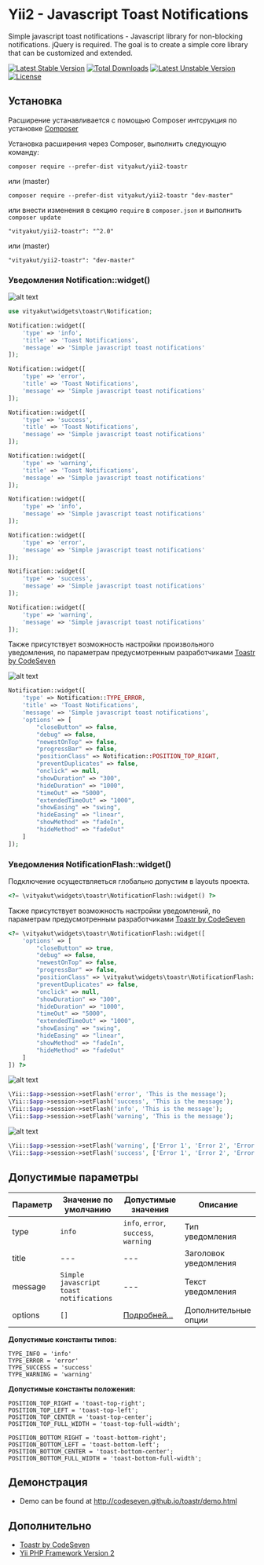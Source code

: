 Yii2 - Javascript Toast Notifications
=====================================

Simple javascript toast notifications - Javascript library for non-blocking notifications. jQuery is required. The goal is to create a simple core library that can be customized and extended.

[![Latest Stable Version](https://poser.pugx.org/vityakut/yii2-toastr/v/stable)](https://packagist.org/packages/vityakut/yii2-toastr) [![Total Downloads](https://poser.pugx.org/vityakut/yii2-toastr/downloads)](https://packagist.org/packages/vityakut/yii2-toastr) [![Latest Unstable Version](https://poser.pugx.org/vityakut/yii2-toastr/v/unstable)](https://packagist.org/packages/vityakut/yii2-toastr) [![License](https://poser.pugx.org/vityakut/yii2-toastr/license)](https://packagist.org/packages/vityakut/yii2-toastr)

Установка
---------
Расширение устанавливается с помощью Composer интсрукция по установке [Composer](http://getcomposer.org/doc/00-intro.md#installation-nix)

Установка расширения через Composer, выполнить следующую команду:
```
composer require --prefer-dist vityakut/yii2-toastr
```
или (master)
```
composer require --prefer-dist vityakut/yii2-toastr "dev-master"
```
или внести изменения в секцию `require` в `composer.json` и выполнить `composer update`
```
"vityakut/yii2-toastr": "^2.0"
```
или (master)
```
"vityakut/yii2-toastr": "dev-master"
```

### Уведомления Notification::widget()

![alt text](https://raw.githubusercontent.com/vityakut/yii2-toastr/master/screenshot/screenshot-1-2.png "Уведомления Notification::widget()")

```php
use vityakut\widgets\toastr\Notification;

Notification::widget([
    'type' => 'info',
    'title' => 'Toast Notifications',
    'message' => 'Simple javascript toast notifications'
]);

Notification::widget([
    'type' => 'error',
    'title' => 'Toast Notifications',
    'message' => 'Simple javascript toast notifications'
]);

Notification::widget([
    'type' => 'success',
    'title' => 'Toast Notifications',
    'message' => 'Simple javascript toast notifications'
]);

Notification::widget([
    'type' => 'warning',
    'title' => 'Toast Notifications',
    'message' => 'Simple javascript toast notifications'
]);

Notification::widget([
    'type' => 'info',
    'message' => 'Simple javascript toast notifications'
]);

Notification::widget([
    'type' => 'error',
    'message' => 'Simple javascript toast notifications'
]);

Notification::widget([
    'type' => 'success',
    'message' => 'Simple javascript toast notifications'
]);

Notification::widget([
    'type' => 'warning',
    'message' => 'Simple javascript toast notifications'
]);
```
Также присутствует возможность настройки произвольного уведомления, по параметрам предусмотренным разработчиками [Toastr by CodeSeven](https://github.com/CodeSeven/toastr)

![alt text](https://raw.githubusercontent.com/vityakut/yii2-toastr/master/screenshot/screenshot-3.png "Уведомления Notification::widget()")
```php
Notification::widget([
    'type' => Notification::TYPE_ERROR,
    'title' => 'Toast Notifications',
    'message' => 'Simple javascript toast notifications',
    'options' => [
        "closeButton" => false,
        "debug" => false,
        "newestOnTop" => false,
        "progressBar" => false,
        "positionClass" => Notification::POSITION_TOP_RIGHT,
        "preventDuplicates" => false,
        "onclick" => null,
        "showDuration" => "300",
        "hideDuration" => "1000",
        "timeOut" => "5000",
        "extendedTimeOut" => "1000",
        "showEasing" => "swing",
        "hideEasing" => "linear",
        "showMethod" => "fadeIn",
        "hideMethod" => "fadeOut"
    ]
]);
```

### Уведомления NotificationFlash::widget()

Подключение осуществляеться глобально допустим в layouts проекта.

```php
<?= \vityakut\widgets\toastr\NotificationFlash::widget() ?>
```

Также присутствует возможность настройки уведомлений, по параметрам предусмотренным разработчиками [Toastr by CodeSeven](https://github.com/CodeSeven/toastr)

```php
<?= \vityakut\widgets\toastr\NotificationFlash::widget([
    'options' => [
        "closeButton" => true,
        "debug" => false,
        "newestOnTop" => false,
        "progressBar" => false,
        "positionClass" => \vityakut\widgets\toastr\NotificationFlash::POSITION_TOP_RIGHT,
        "preventDuplicates" => false,
        "onclick" => null,
        "showDuration" => "300",
        "hideDuration" => "1000",
        "timeOut" => "5000",
        "extendedTimeOut" => "1000",
        "showEasing" => "swing",
        "hideEasing" => "linear",
        "showMethod" => "fadeIn",
        "hideMethod" => "fadeOut"
    ]
]) ?>
```

![alt text](https://raw.githubusercontent.com/vityakut/yii2-toastr/master/screenshot/screenshot-4.png "Уведомления NotificationFlash::widget()")

```php
\Yii::$app->session->setFlash('error', 'This is the message');
\Yii::$app->session->setFlash('success', 'This is the message');
\Yii::$app->session->setFlash('info', 'This is the message');
\Yii::$app->session->setFlash('warning', 'This is the message');
```

![alt text](https://raw.githubusercontent.com/vityakut/yii2-toastr/master/screenshot/screenshot-5.png "Уведомления NotificationFlash::widget()")

```php
\Yii::$app->session->setFlash('warning', ['Error 1', 'Error 2', 'Error 3']);
\Yii::$app->session->setFlash('success', ['Error 1', 'Error 2', 'Error 3']);
```

Допустимые параметры
---------------------
|Параметр|Значение по умолчанию|Допустимые значения|Описание
|-------------|-----------|-----------|-----------|
|type|`info`|`info`, `error`, `success`, `warning`|Тип уведомления|
|title|---|---|Заголовок уведомления|
|message|`Simple javascript toast notifications`|---|Текст уведомления|
|options|`[]`|[Подробней...](https://github.com/CodeSeven/toastr)|Дополнительные опции|

**Допустимые константы типов:**
```
TYPE_INFO = 'info'
TYPE_ERROR = 'error'
TYPE_SUCCESS = 'success'
TYPE_WARNING = 'warning'
```

**Допустимые константы положения:**
```
POSITION_TOP_RIGHT = 'toast-top-right';
POSITION_TOP_LEFT = 'toast-top-left';
POSITION_TOP_CENTER = 'toast-top-center';
POSITION_TOP_FULL_WIDTH = 'toast-top-full-width';

POSITION_BOTTOM_RIGHT = 'toast-bottom-right';
POSITION_BOTTOM_LEFT = 'toast-bottom-left';
POSITION_BOTTOM_CENTER = 'toast-bottom-center';
POSITION_BOTTOM_FULL_WIDTH = 'toast-bottom-full-width';
```


Демонстрация
-------------
* Demo can be found at http://codeseven.github.io/toastr/demo.html

Дополнительно
-------------
* [Toastr by CodeSeven](https://github.com/CodeSeven/toastr)
* [Yii PHP Framework Version 2](https://github.com/yiisoft/yii2)
